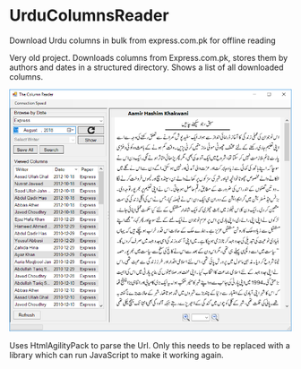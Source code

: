 # UrduColumnsReader
Download Urdu columns in bulk from express.com.pk for offline reading

Very old project. Downloads columns from Express.com.pk, stores them by authors and dates in a structured directory. Shows a list of all downloaded columns.

![Screenshot](screenshot.png)

Uses HtmlAgilityPack to parse the Url. Only this needs to be replaced with a library which can run JavaScript to make it working again.
